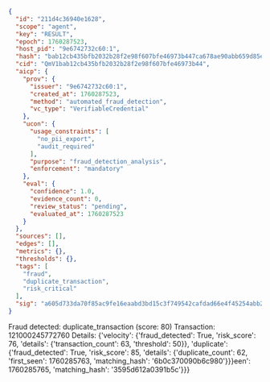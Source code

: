 ```json
{
  "id": "211d4c36940e1628",
  "scope": "agent",
  "key": "RESULT",
  "epoch": 1760287523,
  "host_pid": "9e6742732c60:1",
  "hash": "bab12cb435bfb2032b28f2e98f607bfe46973b447ca678ae90abb659d85ef4d5",
  "cid": "QmV1bab12cb435bfb2032b28f2e98f607bfe46973b44",
  "aicp": {
    "prov": {
      "issuer": "9e6742732c60:1",
      "created_at": 1760287523,
      "method": "automated_fraud_detection",
      "vc_type": "VerifiableCredential"
    },
    "ucon": {
      "usage_constraints": [
        "no_pii_export",
        "audit_required"
      ],
      "purpose": "fraud_detection_analysis",
      "enforcement": "mandatory"
    },
    "eval": {
      "confidence": 1.0,
      "evidence_count": 0,
      "review_status": "pending",
      "evaluated_at": 1760287523
    }
  },
  "sources": [],
  "edges": [],
  "metrics": {},
  "thresholds": {},
  "tags": [
    "fraud",
    "duplicate_transaction",
    "risk_critical"
  ],
  "sig": "a605d733da70f85ac9fe16eaabd3bd15c3f749542cafdad66e4f45254abb217d"
}
```

Fraud detected: duplicate_transaction (score: 80)
Transaction: 121000245772760
Details: {'velocity': {'fraud_detected': True, 'risk_score': 76, 'details': {'transaction_count': 63, 'threshold': 50}}, 'duplicate': {'fraud_detected': True, 'risk_score': 85, 'details': {'duplicate_count': 62, 'first_seen': 1760285763, 'matching_hash': '6b0c370090b6c980'}}}een': 1760285765, 'matching_hash': '3595d612a0391b5c'}}}